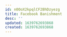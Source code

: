 ```yaml
---
id: n0OoX2kpqlCF2BhDzyezg
title: Facebook Banishment
desc: ''
updated: 1639762693868
created: 1639762693868
---
```


